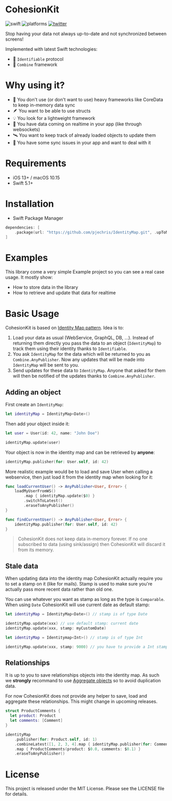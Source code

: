 # CohesionKit

![swift](https://img.shields.io/badge/Swift-5.1%2B-orange?logo=swift&logoColor=white)
![platforms](https://img.shields.io/badge/Platforms-iOS%20%7C%20macOS-lightgrey)
[![twitter](https://img.shields.io/badge/twitter-pjechris-1DA1F2?logo=twitter&logoColor=white)](https://twitter.com/pjechris)

Stop having your data not always up-to-date and not synchronized between screens! 

Implemented with latest Swift technologies:

- 📇 `Identifiable` protocol
- 🧰 `Combine` framework

# Why using it?

- 🦕 You don't use (or don't want to use) heavy frameworks like CoreData to keep in-memory data sync
- 🪶 You want to be able to use structs
- 💡 You look for a lightweight framework
- 🔁 You have data coming on realtime in your app (like through websockets)
- 🛰️ You want to keep track of already loaded objects to update them
- 🐛 You have some sync issues in your app and want to deal with it

# Requirements

- iOS 13+ / macOS 10.15
- Swift 5.1+

# Installation

- Swift Package Manager

```swift
dependencies: [
    .package(url: "https://github.com/pjechris/IdentityMap.git", .upToNextMajor(from: "0.1.0"))
]
```


# Examples

This library come a very simple Example project so you can see a real case usage. It mostly show:

- How to store data in the library
- How to retrieve and update that data for realtime

# Basic Usage

CohesionKit is based on [Identity Map pattern](http://martinfowler.com/eaaCatalog/identityMap.html). Idea is to:

1. Load your data as usual (WebService, GraphQL, DB, ...). Instead of returning them directly you pass the data to an object (`IdentityMap`) to track them using their identity thanks to `Identifiable`.
1. You ask `IdentityMap` for the data which will be returned to you as `Combine.AnyPublisher`. Now any updates that will be made into `IdentityMap` will be sent to you.
2. Send updates for these data to `IdentityMap`. Anyone that asked for them will then be notified of the updates thanks to `Combine.AnyPublisher`.

## Adding an object

First create an `IdentityMap`:

```swift
let identityMap = IdentityMap<Date>()
```

Then add your object inside it:

```swift
let user = User(id: 42, name: "John Doe")

identityMap.update(user)
```

Your object is now in the identity map and can be retrieved by **anyone**:

```swift
identityMap.publisher(for: User.self, id: 42)
```

More realistic example would be to load and save User when calling a webservice, then just load it from the identity map when looking for it:

```swift
func loadCurrentUser() -> AnyPublisher<User, Error> {
    loadMyUserFromWS()
        .map { identityMap.update($0) }
        .switchToLatest()
        .eraseToAnyPublisher()
}

func findCurrentUser() -> AnyPublisher<User, Error> {
    identityMap.publisher(for: User.self, id: 42)
}
```

> CohesionKit does not keep data in-memory forever. If no one subscribed to data (using sink/assign) then CohesionKit will discard it from its memory.

## Stale data

When updating data into the identity map CohesionKit actually require you to set a stamp on it (like for mails). Stamp is used to make sure you're actually pass more recent data rather than old one.

You can use whatever you want as stamp as long as the type is `Comparable`. When using `Date` CohesionKit will use current date as default stamp:

```swift
let identityMap = IdentityMap<Date>() // stamp is of type Date

identityMap.update(xxx) // use default stamp: current date
identityMap.update(xxx, stamp: myCustomDate)

let identityMap = Identitymap<Int>() // stamp is of type Int

identityMap.update(xxx, stamp: 9000) // you have to provide a Int stamp
```

## Relationships

It is up to you to save relationships objects into the identity map. As such we **strongly** recommand to use [Aggregate objects](https://swiftunwrap.com/article/modeling-done-right/) so to avoid duplication data.

For now CohesionKit does not provide any helper to save, load and aggregate these relationships. This might change in upcoming releases.

```swift
struct ProductComments {
  let product: Product
  let comments: [Comment]
}

identityMap
    .publisher(for: Product.self, id: 1)
    .combineLatest([1, 2, 3, 4].map { identityMap.publisher(for: Comment.self, id: $0) }.combineLatest())
    .map { ProductComments(product: $0.0, comments: $0.1) }
    .eraseToAnyPublisher()
```

# License

This project is released under the MIT License. Please see the LICENSE file for details.
